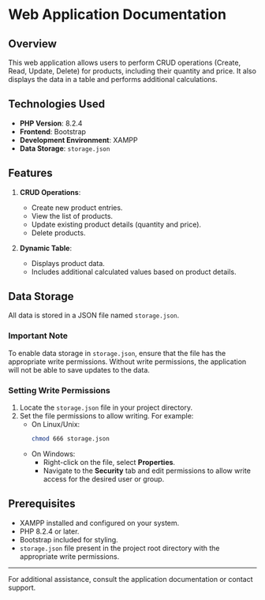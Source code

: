 # Web Application Documentation

## Overview
This web application allows users to perform CRUD operations (Create, Read, Update, Delete) for products, including their quantity and price. It also displays the data in a table and performs additional calculations.

## Technologies Used
- **PHP Version**: 8.2.4
- **Frontend**: Bootstrap
- **Development Environment**: XAMPP
- **Data Storage**: `storage.json`

## Features
1. **CRUD Operations**:
   - Create new product entries.
   - View the list of products.
   - Update existing product details (quantity and price).
   - Delete products.

2. **Dynamic Table**:
   - Displays product data.
   - Includes additional calculated values based on product details.

## Data Storage
All data is stored in a JSON file named `storage.json`.

### Important Note
To enable data storage in `storage.json`, ensure that the file has the appropriate write permissions. Without write permissions, the application will not be able to save updates to the data.

### Setting Write Permissions
1. Locate the `storage.json` file in your project directory.
2. Set the file permissions to allow writing. For example:
   - On Linux/Unix:
     ```bash
     chmod 666 storage.json
     ```
   - On Windows:
     - Right-click on the file, select **Properties**.
     - Navigate to the **Security** tab and edit permissions to allow write access for the desired user or group.

## Prerequisites
- XAMPP installed and configured on your system.
- PHP 8.2.4 or later.
- Bootstrap included for styling.
- `storage.json` file present in the project root directory with the appropriate write permissions.

---
For additional assistance, consult the application documentation or contact support.

